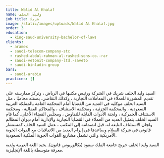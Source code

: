 ```yaml
---
title: Walid Al Khalaf
name: وليد الخلف
job_title: شريك
image: /static/images/uploads/Walid Al Khalaf.jpg
order: 3
education:
  - king-saud-university-bachelor-of-laws
clients:
  - aramex
  - saudi-telecom-company-stc
  - rashed-abdul-rahman-al-rashed-sons-co.-rar
  - saudi-vetonit-company-ltd.-saveto
  - saudi-binladin-group
bars:
  - saudi-arabia
practices: []
---
```

السيد وليد الخلف شريك في الشركة ورئيس مكتبها في الرياض ، وتركز ممارسته على تقديم المشورة للعملاء في المعاملات التجارية ، وكذلك التقاضي. بصفته محاميًا ، مثل السيد الخلف موكليه في العديد من القضايا أمام المحكمة العامة بالمملكة العربية السعودية ، والمحكمة الجزئية ، ومحكمة الاستئناف ، والمحاكم العمالية ، ومحكمة الاستئناف الجمركية ، ولجنة الأدوات القابلة للتفاوض ، ومجلس القضاء الأعلى. كما قام السيد الخلف بتمثيل العديد من العملاء في القضايا التجارية والإدارية أمام ديوان المظالم ولجان الاستئناف التابعة له. قبل انضمامه إلى المكتب ، عمل السيد الخلف كمستشار قانوني في شركة السلام وساعدها في إبرام العديد من الاتفاقيات مع القوات الجوية الأمريكية والتي تشمل مشاريع القوات الجوية الملكية السعودية.

السيد وليد الخلف خريج جامعة الملك سعود (بكالوريوس قانون). يجيد اللغة العربية ولديه معرفة متوسطة باللغة الإنجليزية.
